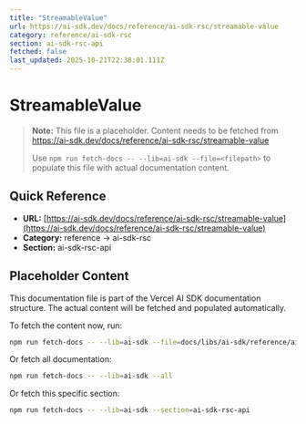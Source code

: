 ```yaml
---
title: "StreamableValue"
url: https://ai-sdk.dev/docs/reference/ai-sdk-rsc/streamable-value
category: reference/ai-sdk-rsc
section: ai-sdk-rsc-api
fetched: false
last_updated: 2025-10-21T22:38:01.111Z
---
```


# StreamableValue

> **Note:** This file is a placeholder. Content needs to be fetched from https://ai-sdk.dev/docs/reference/ai-sdk-rsc/streamable-value
>
> Use `npm run fetch-docs -- --lib=ai-sdk --file=<filepath>` to populate this file with actual documentation content.

## Quick Reference

- **URL:** [https://ai-sdk.dev/docs/reference/ai-sdk-rsc/streamable-value](https://ai-sdk.dev/docs/reference/ai-sdk-rsc/streamable-value)
- **Category:** reference → ai-sdk-rsc
- **Section:** ai-sdk-rsc-api

## Placeholder Content

This documentation file is part of the Vercel AI SDK documentation structure.
The actual content will be fetched and populated automatically.

To fetch the content now, run:

```bash
npm run fetch-docs -- --lib=ai-sdk --file=docs/libs/ai-sdk/reference/ai-sdk-rsc/streamable-value.md
```

Or fetch all documentation:

```bash
npm run fetch-docs -- --lib=ai-sdk --all
```

Or fetch this specific section:

```bash
npm run fetch-docs -- --lib=ai-sdk --section=ai-sdk-rsc-api
```
